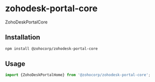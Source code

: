 # zohodesk-portal-core

ZohoDeskPortalCore

## Installation

```sh
npm install @zohocorp/zohodesk-portal-core
```

## Usage


```js
import {ZohoDeskPortalHome} from '@zohocorp/zohodesk-portal-core';
```